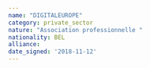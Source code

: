 ```yaml
---
name: "DIGITALEUROPE"
category: private_sector
nature: "Association professionnelle "
nationality: BEL
alliance: 
date_signed: '2018-11-12'
---
```

    
